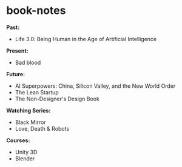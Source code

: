 # book-notes

<b> Past: </b>
<ul>
  <li>Life 3.0: Being Human in the Age of Artificial Intelligence</li>
</ul>

<b> Present: </b>
<ul>
    <li> Bad blood </li>
</ul>

<b> Future: </b>
<ul>
  <li> AI Superpowers: China, Silicon Valley, and the New World Order </li>
  <li> The Lean Startup </li>
  <li> The Non-Designer's Design Book </li>
</ul>

<b> Watching Series: </b>
<ul>
  <li>Black Mirror</li>
  <li>Love, Death & Robots</li>
</ul>

<b> Courses: </b>
<ul>
  <li>Unity 3D</li>
  <li>Blender</li>
</ul>
